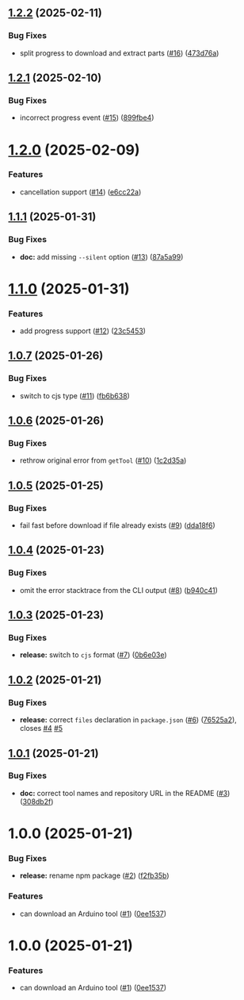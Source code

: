## [1.2.2](https://github.com/dankeboy36/get-arduino-tools/compare/1.2.1...1.2.2) (2025-02-11)


### Bug Fixes

* split progress to download and extract parts ([#16](https://github.com/dankeboy36/get-arduino-tools/issues/16)) ([473d76a](https://github.com/dankeboy36/get-arduino-tools/commit/473d76a26b03547a873935044046e4e8e85315ea))

## [1.2.1](https://github.com/dankeboy36/get-arduino-tools/compare/1.2.0...1.2.1) (2025-02-10)


### Bug Fixes

* incorrect progress event ([#15](https://github.com/dankeboy36/get-arduino-tools/issues/15)) ([899fbe4](https://github.com/dankeboy36/get-arduino-tools/commit/899fbe445a9d834c9727ae18c58e22c4795a14c1))

# [1.2.0](https://github.com/dankeboy36/get-arduino-tools/compare/1.1.1...1.2.0) (2025-02-09)


### Features

* cancellation support ([#14](https://github.com/dankeboy36/get-arduino-tools/issues/14)) ([e6cc22a](https://github.com/dankeboy36/get-arduino-tools/commit/e6cc22a13f46daa07cc8ce57d6b62dbcc6ed679c))

## [1.1.1](https://github.com/dankeboy36/get-arduino-tools/compare/1.1.0...1.1.1) (2025-01-31)


### Bug Fixes

* **doc:** add missing `--silent` option ([#13](https://github.com/dankeboy36/get-arduino-tools/issues/13)) ([87a5a99](https://github.com/dankeboy36/get-arduino-tools/commit/87a5a9983813ff360efc08f34e1d62ae5c9c67ae))

# [1.1.0](https://github.com/dankeboy36/get-arduino-tools/compare/1.0.7...1.1.0) (2025-01-31)


### Features

* add progress support ([#12](https://github.com/dankeboy36/get-arduino-tools/issues/12)) ([23c5453](https://github.com/dankeboy36/get-arduino-tools/commit/23c5453f91f6a40cf391349423c2357f9d66a3be))

## [1.0.7](https://github.com/dankeboy36/get-arduino-tools/compare/1.0.6...1.0.7) (2025-01-26)


### Bug Fixes

* switch to cjs type ([#11](https://github.com/dankeboy36/get-arduino-tools/issues/11)) ([fb6b638](https://github.com/dankeboy36/get-arduino-tools/commit/fb6b6385ce249ccf3466969ffa3322b5e996066c))

## [1.0.6](https://github.com/dankeboy36/get-arduino-tools/compare/1.0.5...1.0.6) (2025-01-26)


### Bug Fixes

* rethrow original error from `getTool` ([#10](https://github.com/dankeboy36/get-arduino-tools/issues/10)) ([1c2d35a](https://github.com/dankeboy36/get-arduino-tools/commit/1c2d35a438e0cffe3b6e5cec5b94ad202d747fbb))

## [1.0.5](https://github.com/dankeboy36/get-arduino-tools/compare/1.0.4...1.0.5) (2025-01-25)


### Bug Fixes

* fail fast before download if file already exists ([#9](https://github.com/dankeboy36/get-arduino-tools/issues/9)) ([dda18f6](https://github.com/dankeboy36/get-arduino-tools/commit/dda18f65d52a9984468c4ff38f78bc2624d98d50))

## [1.0.4](https://github.com/dankeboy36/get-arduino-tools/compare/1.0.3...1.0.4) (2025-01-23)


### Bug Fixes

* omit the error stacktrace from the CLI output ([#8](https://github.com/dankeboy36/get-arduino-tools/issues/8)) ([b940c41](https://github.com/dankeboy36/get-arduino-tools/commit/b940c41f1b6fc09c040e5714b3a594ca4e0f412d))

## [1.0.3](https://github.com/dankeboy36/get-arduino-tools/compare/1.0.2...1.0.3) (2025-01-23)


### Bug Fixes

* **release:** switch to `cjs` format ([#7](https://github.com/dankeboy36/get-arduino-tools/issues/7)) ([0b6e03e](https://github.com/dankeboy36/get-arduino-tools/commit/0b6e03e28a0b5956006a8489d141d1806f00070d))

## [1.0.2](https://github.com/dankeboy36/get-arduino-tools/compare/1.0.1...1.0.2) (2025-01-21)


### Bug Fixes

* **release:** correct `files` declaration in `package.json` ([#6](https://github.com/dankeboy36/get-arduino-tools/issues/6)) ([76525a2](https://github.com/dankeboy36/get-arduino-tools/commit/76525a2f3087820fce26095c857ec5eab53066ea)), closes [#4](https://github.com/dankeboy36/get-arduino-tools/issues/4) [#5](https://github.com/dankeboy36/get-arduino-tools/issues/5)

## [1.0.1](https://github.com/dankeboy36/get-arduino-tools/compare/1.0.0...1.0.1) (2025-01-21)


### Bug Fixes

* **doc:** correct tool names and repository URL in the README ([#3](https://github.com/dankeboy36/get-arduino-tools/issues/3)) ([308db2f](https://github.com/dankeboy36/get-arduino-tools/commit/308db2f9ecf72dc94144a471840837900e72d764))

# 1.0.0 (2025-01-21)


### Bug Fixes

* **release:** rename npm package ([#2](https://github.com/dankeboy36/get-arduino-tools/issues/2)) ([f2fb35b](https://github.com/dankeboy36/get-arduino-tools/commit/f2fb35b8fa7916b624649c5926c09e79689eca0f))


### Features

* can download an Arduino tool ([#1](https://github.com/dankeboy36/get-arduino-tools/issues/1)) ([0ee1537](https://github.com/dankeboy36/get-arduino-tools/commit/0ee1537f28cc45c2539c01f0ccbb117085cd71b0))

# 1.0.0 (2025-01-21)


### Features

* can download an Arduino tool ([#1](https://github.com/dankeboy36/gat/issues/1)) ([0ee1537](https://github.com/dankeboy36/gat/commit/0ee1537f28cc45c2539c01f0ccbb117085cd71b0))
